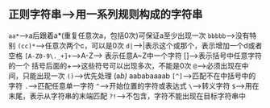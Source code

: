 ## 正则字符串-->用一系列规则构成的字符串
`aa*`-->a后跟着a*(重复任意次a，包括0次)可保证a至少出现一次
`bbbbb`-->没有特别
`(cc)*`-->任意次两个c，可以是0次
`d|`-->|表示这个或那个，表示增加一个d或者空格
`[A-Z0-9\._+]+`-->A-Z--> 表示任意A~Z中一个字符
                    []-->表示括号中任意字符的一个
                    括号后面的+-->这些符号可以出现多次，不能是0次
`@`-->必须出现在中间，只能出现一次
`()`-->优先处理 (a*b)* aababaaaab
`[^]`-->匹配不在中括号中的字符
`.`-->匹配任意单一字符
`^`-->开始位置的字符或表达式
`\`-->转义字符
`$`-->用在末尾，表示从字符串的末端匹配
`?!`-->不包含，字符不能出现在目标字符串中
